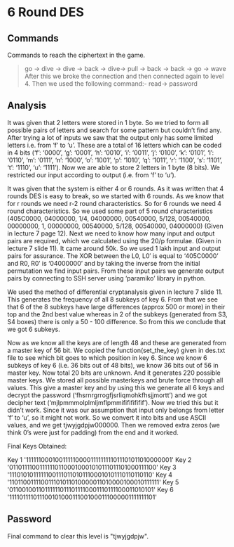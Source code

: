 # 6 Round DES

## Commands

Commands to reach the ciphertext in the game.

> go -> dive -> dive -> back -> dive-> pull -> back -> back -> go -> wave  After this we broke the connection and then connected again to level 4.  Then we used the following command:- read-> password

## Analysis

It was given that 2 letters were stored in 1 byte. So we tried to form all possible pairs of letters and search for some pattern but couldn’t find any. After trying a lot of inputs we saw that the output only has some limited letters i.e. from ‘f’ to ‘u’. These are a total of 16 letters which can be coded in 4 bits (‘f’: ‘0000’, ‘g’: ‘0001’, ‘h’: ‘0010’, ‘i’: ‘0011’, ‘j’: ‘0100’, ‘k’: ‘0101’, ‘l’: ‘0110’, ‘m’: ‘0111’, ‘n’: ‘1000’, ‘o’: ‘1001’, ‘p’: ‘1010’, ‘q’: ‘1011’, ‘r’: ‘1100’, ‘s’: ‘1101’, ‘t’: ‘1110’, ‘u’: ‘1111’). Now we are able to store 2 letters in 1 byte (8 bits). We restricted our input according to output (i.e. from ‘f’ to ‘u’).  

It was given that the system is either 4 or 6 rounds. As it was written that 4 rounds DES is easy to break, so we started with 6 rounds. As we know that for r rounds we need r-2 round characteristics. So for 6 rounds we need 4 round characteristics. So we used some part of 5 round characteristics (405C0000, 04000000, 1/4, 04000000, 00540000, 5/128, 00540000, 00000000, 1, 00000000, 00540000, 5/128, 00540000, 04000000) (Given in lecture 7 page 12). Next we need to know how many input and output pairs are required, which we calculated using the 20/p formulae. (Given in lecture 7 slide 11). It came around 50k. So we used 1 lakh input and output pairs for assurance. The XOR between the L0, L0′ is equal to ‘405C0000’ and R0, R0′ is ‘04000000’ and by taking the inverse from the initial permutation we find input pairs. From these input pairs we generate output pairs by connecting to SSH server using ‘paramiko’ library in python.

We used the method of differential cryptanalysis given in lecture 7 slide 11. This generates the frequency of all 8 subkeys of key 6. From that we see that 6 of the 8 subkeys have large differences (approx 500 or more) in their top and the 2nd best value whereas in 2 of the subkeys (generated from S3, S4 boxes) there is only a 50 - 100 difference. So from this we conclude that we got 6 subkeys. 

Now as we know all the keys are of length 48 and these are generated from a master key of 56 bit. We copied the function(set_the_key) given in des.txt file to see which bit goes to which position in key 6. Since we know 6 subkeys of key 6 (i.e. 36 bits out of 48 bits), we know 36 bits out of 56 in master key. Now total 20 bits are unknown. And it generates 220 possible master keys. We stored all possible masterkeys and brute force through all values. This give a master key and by using this we generate all 6 keys and decrypt the password (‘fhsrnrgrrogfjsrliqmohkfhsjjmortt’) and we got decipher text (‘mjlpmmmolplmljmflpmmifififififif’). Now we tried this but it didn’t work. Since it was our assumption that input only belongs from letter ‘f’ to ‘u’, so it might not work. So we convert it into bits and use ASCII values, and we get tjwyjgdpjw000000. Then we removed extra zeros (we think 0’s were just for padding) from the end and it worked. 

Final Keys Obtained: 

Key 1 '111111000100111110000111111111011101011010000001'
Key 2 '011011110011111101100010001010111011101000111100'
Key 3 '111010101111110011101101011100010101110110110110'
Key 4 '110110011110011101011010000011010000100010111111'
Key 5 '011001001101111110111011110001110111100011010101'
Key 6 '111101111011100101000111001000111000001111111101'

## Password

Final command to clear this level is "tjwyjgdpjw".